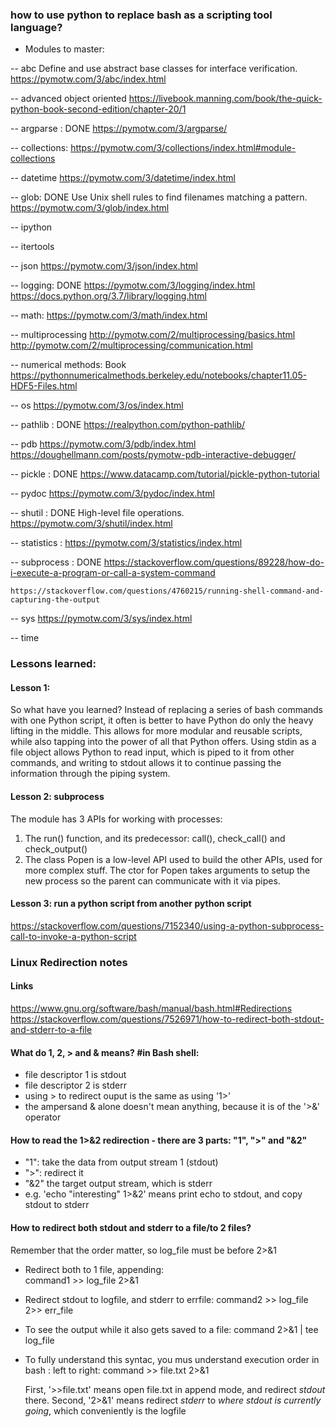 ### how to use python to replace bash as a scripting tool language?
- Modules to master:

-- abc
    Define and use abstract base classes for interface verification.
    https://pymotw.com/3/abc/index.html

-- advanced object oriented
    https://livebook.manning.com/book/the-quick-python-book-second-edition/chapter-20/1

-- argparse : DONE 
    https://pymotw.com/3/argparse/

-- collections:
    https://pymotw.com/3/collections/index.html#module-collections

-- datetime
    https://pymotw.com/3/datetime/index.html

-- glob: DONE
    Use Unix shell rules to find filenames matching a pattern.
    https://pymotw.com/3/glob/index.html
    
-- ipython

-- itertools

-- json
    https://pymotw.com/3/json/index.html

-- logging: DONE
    https://pymotw.com/3/logging/index.html
    https://docs.python.org/3.7/library/logging.html

-- math:
    https://pymotw.com/3/math/index.html

-- multiprocessing
    http://pymotw.com/2/multiprocessing/basics.html
    http://pymotw.com/2/multiprocessing/communication.html

-- numerical methods:
    Book
    https://pythonnumericalmethods.berkeley.edu/notebooks/chapter11.05-HDF5-Files.html

-- os
    https://pymotw.com/3/os/index.html

-- pathlib : DONE
    https://realpython.com/python-pathlib/

-- pdb
    https://pymotw.com/3/pdb/index.html
    https://doughellmann.com/posts/pymotw-pdb-interactive-debugger/

-- pickle : DONE
    https://www.datacamp.com/tutorial/pickle-python-tutorial

-- pydoc
    https://pymotw.com/3/pydoc/index.html

-- shutil : DONE
    High-level file operations.
    https://pymotw.com/3/shutil/index.html

-- statistics : 
    https://pymotw.com/3/statistics/index.html

-- subprocess : DONE
    https://stackoverflow.com/questions/89228/how-do-i-execute-a-program-or-call-a-system-command
    
    https://stackoverflow.com/questions/4760215/running-shell-command-and-capturing-the-output

-- sys
    https://pymotw.com/3/sys/index.html

-- time









### Lessons learned:
#### Lesson 1:
So what have you learned? Instead of replacing a series of bash commands with one Python script, it often is better 
to have Python do only the heavy lifting in the middle. This allows for more modular and reusable scripts, while also 
tapping into the power of all that Python offers. Using stdin as a file object allows Python to read input, which is 
piped to it from other commands, and writing to stdout allows it to continue passing the information through the piping system. 


#### Lesson 2: subprocess
The module has 3 APIs for working with processes:
1. The run() function, and its predecessor: call(), check_call() and check_output()
2. The class Popen is a low-level API used to build the other APIs, used for more complex stuff. The ctor for Popen takes arguments to setup the new process so the parent can communicate with it via pipes.


#### Lesson 3: run a python script from another python script
https://stackoverflow.com/questions/7152340/using-a-python-subprocess-call-to-invoke-a-python-script



### Linux Redirection notes
#### Links
https://www.gnu.org/software/bash/manual/bash.html#Redirections
https://stackoverflow.com/questions/7526971/how-to-redirect-both-stdout-and-stderr-to-a-file


#### What do 1, 2, > and & means? #in Bash shell: 
- file descriptor 1 is stdout
- file descriptor 2 is stderr
- using > to redirect ouput is the same as using '1>'
- the ampersand & alone doesn't mean anything, because it is of the '>&' operator

#### How to read the 1>&2 redirection - there are 3 parts: "1", ">" and "&2"
- "1": take the data from output stream 1 (stdout)
- ">": redirect it
- "&2" the target output stream, which is stderr
- e.g. 'echo "interesting" 1>&2' means print echo to stdout, and copy stdout to stderr

#### How to redirect both stdout and stderr to a file/to 2 files?
  Remember that the order matter, so log_file must be before 2>&1
- Redirect both to 1 file, appending:  
    command1 >> log_file 2>&1

- Redirect stdout to logfile, and stderr to errfile: 
    command2 >> log_file 2>> err_file

- To see the output while it also gets saved to a file:
    command 2>&1 | tee log_file

- To fully understand this syntac, you mus understand execution order in bash : left to right:
    command >> file.txt 2>&1

    First, '>>file.txt' means open file.txt in append mode, and redirect *stdout* there.
    Second, '2>&1' means redirect *stderr* to *where stdout is currently going*, which conveniently is the logfile

